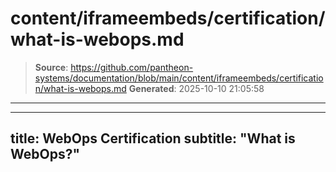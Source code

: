 # content/iframeembeds/certification/what-is-webops.md

> **Source**: https://github.com/pantheon-systems/documentation/blob/main/content/iframeembeds/certification/what-is-webops.md
> **Generated**: 2025-10-10 21:05:58

---

---
title: WebOps Certification
subtitle: "What is WebOps?"
---

<Partial file="certification-guide/what-is-webops.md" />
